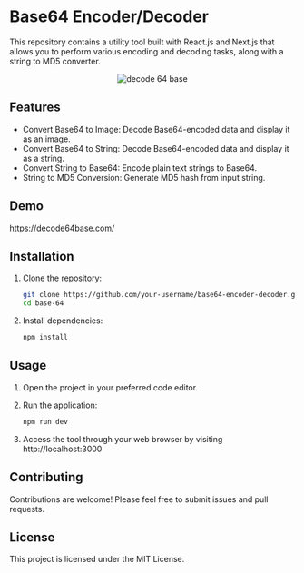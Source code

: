 # Base64 Encoder/Decoder

This repository contains a utility tool built with React.js and Next.js that allows you to perform various encoding and decoding tasks, along with a string to MD5 converter.

<p align="center">
  <img src="https://github.com/juanmaescudero/aire-networks-pt/raw/main/public/screenshots/main-screenshot.png?raw=true" alt="decode 64 base">
</p>

## Features

- Convert Base64 to Image: Decode Base64-encoded data and display it as an image.
- Convert Base64 to String: Decode Base64-encoded data and display it as a string.
- Convert String to Base64: Encode plain text strings to Base64.
- String to MD5 Conversion: Generate MD5 hash from input string.

## Demo

https://decode64base.com/

## Installation

1. Clone the repository:

   ```bash
   git clone https://github.com/your-username/base64-encoder-decoder.git
   cd base-64 
   
2. Install dependencies:

   ```bash
   npm install

## Usage

1. Open the project in your preferred code editor.
2. Run the application:

   ```bash
   npm run dev

3. Access the tool through your web browser by visiting http://localhost:3000

## Contributing

Contributions are welcome! Please feel free to submit issues and pull requests.

## License

This project is licensed under the MIT License.
